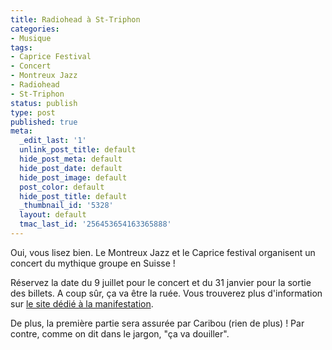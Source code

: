 ```yaml
---
title: Radiohead à St-Triphon
categories:
- Musique
tags:
- Caprice Festival
- Concert
- Montreux Jazz
- Radiohead
- St-Triphon
status: publish
type: post
published: true
meta:
  _edit_last: '1'
  unlink_post_title: default
  hide_post_meta: default
  hide_post_date: default
  hide_post_image: default
  post_color: default
  hide_post_title: default
  _thumbnail_id: '5328'
  layout: default
  tmac_last_id: '256453654163365888'
---
```

Oui, vous lisez bien. Le Montreux Jazz et le Caprice festival organisent un concert du mythique groupe en Suisse ! <!--more-->

Réservez la date du 9 juillet pour le concert et du 31 janvier pour la sortie des billets. A coup sûr, ça va être la ruée. Vous trouverez plus d'information sur <a href="https://www.caprices.ch/radioheadswitzerland2012/">le site dédié à la manifestation</a>.

De plus, la première partie sera assurée par Caribou (rien de plus) !
Par contre, comme on dit dans le jargon, "ça va douiller".
